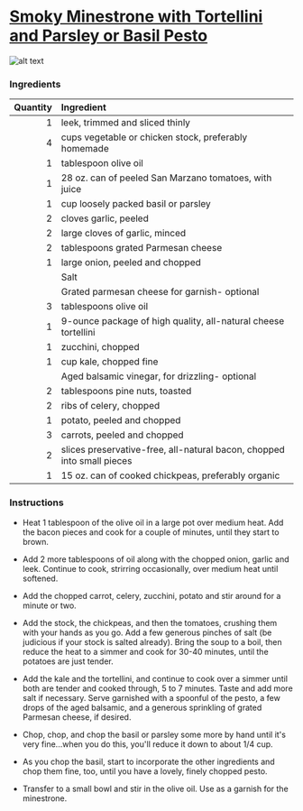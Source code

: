 # [Smoky Minestrone with Tortellini and Parsley or Basil Pesto](http://food52.com/recipes/4661-smoky-minestrone-with-tortellini-and-parsley-or-basil-pesto)
![alt text](https://images.food52.com/HlYDq1vAUhUva2GfcR0s8stnqBw=/753x502/17db38e1-ee3f-42a5-851e-8cd7c623ce35--052510F_415.JPG)
### Ingredients
|Quantity|Ingredient|
----------:|:-------
|1|leek, trimmed and sliced thinly|
|4|cups vegetable or chicken stock, preferably homemade|
|1|tablespoon olive oil|
|1|28 oz. can of peeled San Marzano tomatoes, with juice|
|1|cup loosely packed basil or parsley|
|2|cloves garlic, peeled|
|2|large cloves of garlic, minced|
|2|tablespoons grated Parmesan cheese|
|1|large onion, peeled and chopped|
||Salt|
||Grated parmesan cheese for garnish- optional|
|3|tablespoons olive oil|
|1|9-ounce package of high quality, all-natural cheese tortellini|
|1|zucchini, chopped|
|1|cup kale, chopped fine|
||Aged balsamic vinegar, for drizzling- optional|
|2|tablespoons pine nuts, toasted|
|2|ribs of celery, chopped|
|1|potato, peeled and chopped|
|3|carrots, peeled and chopped|
|2|slices preservative-free, all-natural bacon, chopped into small pieces|
|1|15 oz. can of cooked chickpeas, preferably organic|

### Instructions

* Heat 1 tablespoon of the olive oil in a large pot over medium heat. Add the bacon pieces and cook for a couple of minutes, until they start to brown.

* Add 2 more tablespoons of oil along with the chopped onion, garlic and leek. Continue to cook, strirring occasionally, over medium heat until softened.

* Add the chopped carrot, celery, zucchini, potato and stir around for a minute or two.

* Add the stock, the chickpeas, and then the tomatoes, crushing them with your hands as you go. Add a few generous pinches of salt (be judicious if your stock is salted already). Bring the soup to a boil, then reduce the heat to a simmer and cook for 30-40 minutes, until the potatoes are just tender.

* Add the kale and the tortellini, and continue to cook over a simmer until both are tender and cooked through, 5 to 7 minutes. Taste and add more salt if necessary. Serve garnished with a spoonful of the pesto, a few drops of the aged balsamic, and a generous sprinkling of grated Parmesan cheese, if desired.

* Chop, chop, and chop the basil or parsley some more by hand until it's very fine...when you do this, you'll reduce it down to about 1/4 cup.

* As you chop the basil, start to incorporate the other ingredients and chop them fine, too, until you have a lovely, finely chopped pesto.

* Transfer to a small bowl and stir in the olive oil. Use as a  garnish for the minestrone.